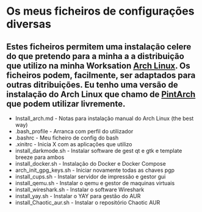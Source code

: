 # Os meus ficheiros de configurações diversas
## Estes ficheiros permitem uma instalação celere do que pretendo para a minha a a distribuição que utilizo na minha  Worksation [Arch Linux](https://archlinux.org). Os ficheiros podem, facilmente, ser adaptados para outras ditribuições. Eu tenho uma versão de instalação do Arch Linux que chamo de [PintArch](https://github.com/dpnpinto/PintArch) que podem utilizar livremente.

- Install_arch.md - Notas para instalação manual do Arch Linux (the best way)
- .bash_profile - Arranca com perfil do utilizador
- .bashrc - Meu ficheiro de config do bash
- .xinitrc - Inicia X com as aplicações que utilizo
- install_darkmode.sh - Instalar software de gest qt e gtk e template breeze para ambos
- install_docker.sh - Instalação do Docker e Docker Compose
- arch_init_gpg_keys.sh - Iniciar novamente todas as chaves pgp
- install_cups.sh - Instalar servidor de impressão e gestor gui
- install_qemu.sh - Instalar o qemu e gestor de maquinas virtuais
- install_wireshark.sh - Instalar o software Wireshark
- install_yay.sh - Instalar o YAY para gestão do AUR
- install_Chaotic_aur.sh - Instalar o repositório Chaotic AUR
